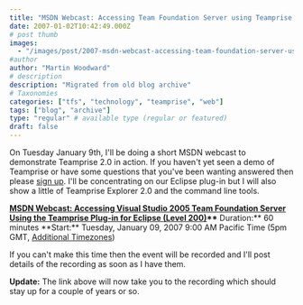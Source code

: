 ```yaml
---
title: "MSDN Webcast: Accessing Team Foundation Server using Teamprise 2.0"
date: 2007-01-02T10:42:49.000Z
# post thumb
images:
  - "/images/post/2007-msdn-webcast-accessing-team-foundation-server-using-teamprise-2-0.jpg"
#author
author: "Martin Woodward"
# description
description: "Migrated from old blog archive"
# Taxonomies
categories: ["tfs", "technology", "teamprise", "web"]
tags: ["blog", "archive"]
type: "regular" # available type (regular or featured)
draft: false
---
```


On Tuesday January 9th, I'll be doing a short MSDN webcast to demonstrate Teamprise 2.0 in action. If you haven't yet seen a demo of Teamprise or have some questions that you've been wanting answered then please [sign up](http://msevents.microsoft.com/CUI/EventDetail.aspx?EventID=1032320652&Culture=en-US). I'll be concentrating on our Eclipse plug-in but I will also show a little of Teamprise Explorer 2.0 and the command line tools.

**[MSDN Webcast: Accessing Visual Studio 2005 Team Foundation Server Using the Teamprise Plug-in for Eclipse (Level 200)](http://msevents.microsoft.com/CUI/EventDetail.aspx?EventID=1032320652&Culture=en-US)\*\***
Duration:** 60 minutes
**Start:\*\* Tuesday, January 09, 2007 9:00 AM Pacific Time (5pm GMT, [Additional Timezones](http://www.timeanddate.com/worldclock/fixedtime.html?day=9&month=1&year=2007&hour=9&min=0&sec=0&p1=234))

If you can't make this time then the event will be recorded and I'll post details of the recording as soon as I have them.

**Update:** The link above will now take you to the recording which should stay up for a couple of years or so.
